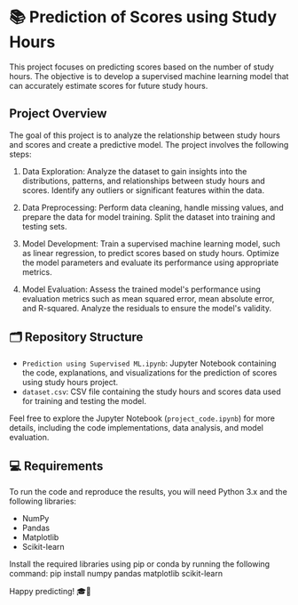 # 📚 Prediction of Scores using Study Hours

This project focuses on predicting scores based on the number of study hours. The objective is to develop a supervised machine learning model that can accurately estimate scores for future study hours.

## Project Overview

The goal of this project is to analyze the relationship between study hours and scores and create a predictive model. The project involves the following steps:

1. Data Exploration: Analyze the dataset to gain insights into the distributions, patterns, and relationships between study hours and scores. Identify any outliers or significant features within the data.

2. Data Preprocessing: Perform data cleaning, handle missing values, and prepare the data for model training. Split the dataset into training and testing sets.

3. Model Development: Train a supervised machine learning model, such as linear regression, to predict scores based on study hours. Optimize the model parameters and evaluate its performance using appropriate metrics.

4. Model Evaluation: Assess the trained model's performance using evaluation metrics such as mean squared error, mean absolute error, and R-squared. Analyze the residuals to ensure the model's validity.

## 🗂️ Repository Structure

- `Prediction using Supervised ML.ipynb`: Jupyter Notebook containing the code, explanations, and visualizations for the prediction of scores using study hours project.
- `dataset.csv`: CSV file containing the study hours and scores data used for training and testing the model.

Feel free to explore the Jupyter Notebook (`project_code.ipynb`) for more details, including the code implementations, data analysis, and model evaluation.

## 💻 Requirements

To run the code and reproduce the results, you will need Python 3.x and the following libraries:
- NumPy
- Pandas
- Matplotlib
- Scikit-learn

Install the required libraries using pip or conda by running the following command:
pip install numpy pandas matplotlib scikit-learn

Happy predicting! 🎓🚀
